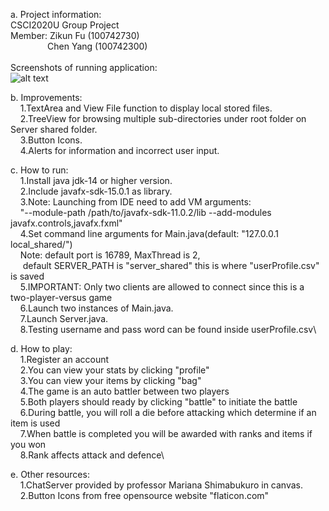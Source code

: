a. Project information: \
CSCI2020U Group Project\
Member: Zikun Fu (100742730)\
&nbsp;&nbsp;&nbsp;&nbsp;&nbsp;&nbsp;&nbsp;&nbsp;&nbsp;&nbsp;&nbsp;&nbsp;&nbsp;&nbsp;&nbsp;Chen Yang (100742300)\
\
Screenshots of running application:\
![alt text](https://github.com/ZikunFu/CSCI2020U_GroupProject/blob/master/src/sample/resources/App_screenshot_1.png)

b. Improvements: \
&nbsp;&nbsp;&nbsp;&nbsp;1.TextArea and View File function to display local stored files.\
&nbsp;&nbsp;&nbsp;&nbsp;2.TreeView for browsing multiple sub-directories under root folder on Server shared folder.\
&nbsp;&nbsp;&nbsp;&nbsp;3.Button Icons.\
&nbsp;&nbsp;&nbsp;&nbsp;4.Alerts for information and incorrect user input.

c. How to run: \
&nbsp;&nbsp;&nbsp;&nbsp;1.Install java jdk-14 or higher version.\
&nbsp;&nbsp;&nbsp;&nbsp;2.Include javafx-sdk-15.0.1 as library.\
&nbsp;&nbsp;&nbsp;&nbsp;3.Note: Launching from IDE need to add VM arguments:\
&nbsp;&nbsp;&nbsp;&nbsp;"--module-path /path/to/javafx-sdk-11.0.2/lib --add-modules javafx.controls,javafx.fxml"\
&nbsp;&nbsp;&nbsp;&nbsp;4.Set command line arguments for Main.java(default: "127.0.0.1 local_shared/")\
&nbsp;&nbsp;&nbsp;&nbsp;Note: default port is 16789, MaxThread is 2, \
&nbsp;&nbsp;&nbsp;&nbsp; default SERVER_PATH is "server_shared" this is where "userProfile.csv" is saved\
&nbsp;&nbsp;&nbsp;&nbsp;5.IMPORTANT: Only two clients are allowed to connect since this is a two-player-versus game\
&nbsp;&nbsp;&nbsp;&nbsp;6.Launch two instances of Main.java.\
&nbsp;&nbsp;&nbsp;&nbsp;7.Launch Server.java.\
&nbsp;&nbsp;&nbsp;&nbsp;8.Testing username and pass word can be found inside userProfile.csv\

d. How to play: \
&nbsp;&nbsp;&nbsp;&nbsp;1.Register an account\
&nbsp;&nbsp;&nbsp;&nbsp;2.You can view your stats by clicking "profile"\
&nbsp;&nbsp;&nbsp;&nbsp;3.You can view your items by clicking "bag"\
&nbsp;&nbsp;&nbsp;&nbsp;4.The game is an auto battler between two players\
&nbsp;&nbsp;&nbsp;&nbsp;5.Both players should ready by clicking "battle" to initiate the battle\
&nbsp;&nbsp;&nbsp;&nbsp;6.During battle, you will roll a die before attacking which determine if an item is used\
&nbsp;&nbsp;&nbsp;&nbsp;7.When battle is completed you will be awarded with ranks and items if you won\
&nbsp;&nbsp;&nbsp;&nbsp;8.Rank affects attack and defence\

e. Other resources: \
&nbsp;&nbsp;&nbsp;&nbsp;1.ChatServer provided by professor Mariana Shimabukuro in canvas.\
&nbsp;&nbsp;&nbsp;&nbsp;2.Button Icons from free opensource website "flaticon.com"